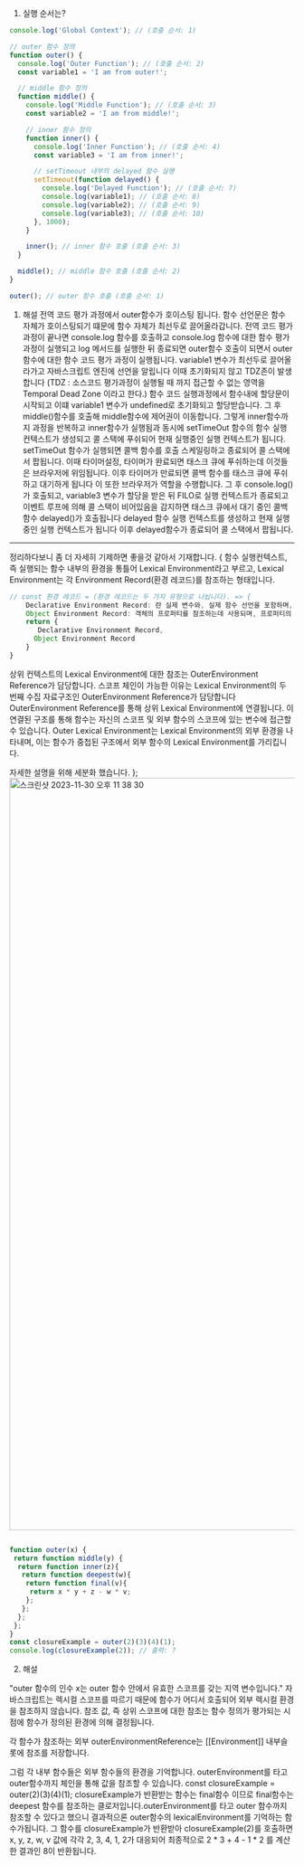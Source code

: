 1. 실행 순서는?

```jsx
console.log('Global Context'); // (호출 순서: 1)

// outer 함수 정의
function outer() {
  console.log('Outer Function'); // (호출 순서: 2)
  const variable1 = 'I am from outer!';

  // middle 함수 정의
  function middle() {
    console.log('Middle Function'); // (호출 순서: 3)
    const variable2 = 'I am from middle!';

    // inner 함수 정의
    function inner() {
      console.log('Inner Function'); // (호출 순서: 4)
      const variable3 = 'I am from inner!';

      // setTimeout 내부의 delayed 함수 실행
      setTimeout(function delayed() {
        console.log('Delayed Function'); // (호출 순서: 7)
        console.log(variable1); // (호출 순서: 8)
        console.log(variable2); // (호출 순서: 9)
        console.log(variable3); // (호출 순서: 10)
      }, 1000);
    }

    inner(); // inner 함수 호출 (호출 순서: 3)
  }

  middle(); // middle 함수 호출 (호출 순서: 2)
}

outer(); // outer 함수 호출 (호출 순서: 1)
```
1. 해설
전역 코드 평가 과정에서 outer함수가 호이스팅 됩니다. 함수 선언문은 함수 자체가 호이스팅되기 떄문에 함수 자체가 최선두로 끌어올라갑니다. 
전역 코드 평가 과정이 끝나면 console.log 함수를 호출하고 console.log 함수에 대한 함수 평가 과정이 실행되고
log 메서드를 실행한 뒤 종료되면 outer함수 호출이 되면서
outer함수에 대한 함수 코드 평가 과정이 실행됩니다. variable1 변수가 최선두로 끌어올라가고 자바스크립트 엔진에 선언을 알립니다
이때 초기화되지 않고 TDZ존이 발생합니다 
(TDZ : 소스코드 평가과정이 실행될 때 까지 접근할 수 없는 영역을 Temporal Dead Zone 이라고 한다.)
함수 코드 실행과정에서 함수내에 할당문이 시작되고 이떄 variable1 변수가 undefined로 초기화되고 할당받습니다.
그 후 middle()함수를 호출해 middle함수에 제어권이 이동합니다. 그렇게 inner함수까지 과정을 반복하고 inner함수가 실행됨과 동시에
setTimeOut 함수의 함수 실행 컨텍스트가 생성되고 콜 스택에 푸쉬되어 현재 실행중인 실행 컨텍스트가 됩니다.
setTimeOut 함수가 실행되면 콜백 함수를 호출 스케일링하고 종료되어 콜 스택에서 팝됩니다.
 이때 타이머설정, 타이머가 완료되면 태스크 큐에 푸쉬하는데 이것들은 브라우저에 위임됩니다.
이후 타이머가 만료되면 콜백 함수를 태스크 큐에 푸쉬하고 대기하게 됩니다 이 또한 브라우저가 역할을 수행합니다.
그 후 console.log()가 호출되고, variable3 변수가 할당을 받은 뒤 FILO로 실행 컨텍스트가 종료되고
이벤트 루프에 의해 콜 스택이 비어있음을 감지하면 태스크 큐에서 대기 중인 콜백함수 delayed()가 호출됩니다
delayed 함수 실행 컨텍스트를 생성하고 현재 실행 중인 실행 컨텍스트가 됩니다 이후 delayed함수가 종료되어 콜 스택에서 팝됩니다.

---

정리하다보니 좀 더 자세히 기제하면 좋을것 같아서 기재합니다.
{
함수 실행컨텍스트, 즉 실행되는 함수 내부의 환경을 통틀어 Lexical Environment라고 부르고, 
Lexical Environment는 각 Environment Record(환경 레코드)를 참조하는 형태입니다.
```jsx
// const 환경 레코드 = (환경 레코드는 두 가지 유형으로 나뉩니다). => { 
    Declarative Environment Record: 란 실제 변수와, 실제 함수 선언을 포함하며, 실제 값을 저장하는 구조입니다.
    Object Environment Record: 객체의 프로퍼티를 참조하는데 사용되며, 프로퍼티의 값을 실제로 저장하지는 않습니다.
    return {
       Declarative Environment Record,
      Object Environment Record
    }
} 
```
상위 컨텍스트의 Lexical Environment에 대한 참조는 OuterEnvironment Reference가 담당합니다.
스코프 체인이 가능한 이유는 Lexical Environment의 두 번째 수집 자료구조인 OuterEnvironment Reference가 담당합니다 OuterEnvironment Reference를 통해
상위 Lexical Environment에 연결됩니다. 이 연결된 구조를 통해 함수는 자신의 스코프 및 외부 함수의 스코프에 있는 변수에 접근할 수 있습니다.
Outer Lexical Environment는 Lexical Environment의 외부 환경을 나타내며, 이는 함수가 중첩된 구조에서 외부 함수의 Lexical Environment를 가리킵니다.

자세한 설명을 위해 세분화 했습니다.
};
<img width="1331" alt="스크린샷 2023-11-30 오후 11 38 30" src="https://github.com/Modren-Js-Study/ModernJS/assets/135151859/0a87f81e-5cc9-484e-b093-6aebe4e1c144">






```jsx

function outer(x) {
 return function middle(y) {
  return function inner(z){
   return function deepest(w){
    return function final(v){
     return x * y + z - w * v;
    };
   };
  };
 };
}
const closureExample = outer(2)(3)(4)(1);
console.log(closureExample(2)); // 출력: ?
```

2. 해설

"outer 함수의 인수 x는 outer 함수 안에서 유효한 스코프를 갖는 지역 변수입니다."
자바스크립트는 렉시컬 스코프를 따르기 때문에 함수가 어디서 호출되어 외부 렉시컬 환경을 참조하지 않습니다.
참조 값, 즉 상위 스코프에 대한 참조는 함수 정의가 평가되는 시점에 함수가 정의된 환경에 의해 결정됩니다.

각 함수가 참조하는 외부 outerEnvironmentReference는 [[Environment]] 내부슬롯에 참조를 저장합니다. 


그럼 각 내부 함수들은 외부 함수들의 환경을 기억합니다. outerEnvironment를 타고 outer함수까지 체인을 통해 값을 참조할 수 있습니다.
const closureExample = outer(2)(3)(4)(1);
closureExample가 반환받는 함수는 final함수 이므로 final함수는 deepest 함수를 참조하는 클로저입니다.outerEnvironment를 타고 
outer 함수까지 참조할 수 있다고 했으니 결과적으론 outer함수의 lexicalEnvironment를 기억하는 함수가됩니다. 
그 함수를 closureExample가 반환받아 closureExample(2)를 호출하면 x, y, z, w, v 값에 각각 2, 3, 4, 1, 2가 대응되어 최종적으로 
2 * 3 + 4 - 1 * 2 를 계산한 결과인 8이 반환됩니다.

